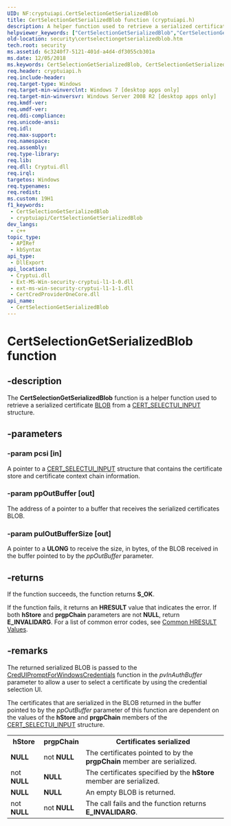 ```yaml
---
UID: NF:cryptuiapi.CertSelectionGetSerializedBlob
title: CertSelectionGetSerializedBlob function (cryptuiapi.h)
description: A helper function used to retrieve a serialized certificate BLOB from a CERT_SELECTUI_INPUT structure.
helpviewer_keywords: ["CertSelectionGetSerializedBlob","CertSelectionGetSerializedBlob function [Security]","cryptuiapi/CertSelectionGetSerializedBlob","security.certselectiongetserializedblob"]
old-location: security\certselectiongetserializedblob.htm
tech.root: security
ms.assetid: 6c3240f7-5121-401d-a4d4-df3055cb301a
ms.date: 12/05/2018
ms.keywords: CertSelectionGetSerializedBlob, CertSelectionGetSerializedBlob function [Security], cryptuiapi/CertSelectionGetSerializedBlob, security.certselectiongetserializedblob
req.header: cryptuiapi.h
req.include-header: 
req.target-type: Windows
req.target-min-winverclnt: Windows 7 [desktop apps only]
req.target-min-winversvr: Windows Server 2008 R2 [desktop apps only]
req.kmdf-ver: 
req.umdf-ver: 
req.ddi-compliance: 
req.unicode-ansi: 
req.idl: 
req.max-support: 
req.namespace: 
req.assembly: 
req.type-library: 
req.lib: 
req.dll: Cryptui.dll
req.irql: 
targetos: Windows
req.typenames: 
req.redist: 
ms.custom: 19H1
f1_keywords:
 - CertSelectionGetSerializedBlob
 - cryptuiapi/CertSelectionGetSerializedBlob
dev_langs:
 - c++
topic_type:
 - APIRef
 - kbSyntax
api_type:
 - DllExport
api_location:
 - Cryptui.dll
 - Ext-MS-Win-security-cryptui-l1-1-0.dll
 - ext-ms-win-security-cryptui-l1-1-1.dll
 - CertCredProviderOneCore.dll
api_name:
 - CertSelectionGetSerializedBlob
---
```


# CertSelectionGetSerializedBlob function


## -description

The <b>CertSelectionGetSerializedBlob</b> function is a helper function used to retrieve a serialized certificate <a href="/windows/desktop/SecGloss/b-gly">BLOB</a> from a <a href="/windows/desktop/api/cryptuiapi/ns-cryptuiapi-cert_selectui_input">CERT_SELECTUI_INPUT</a> structure.

## -parameters

### -param pcsi [in]

A pointer to a <a href="/windows/desktop/api/cryptuiapi/ns-cryptuiapi-cert_selectui_input">CERT_SELECTUI_INPUT</a> structure that contains the certificate store and certificate context chain information.

### -param ppOutBuffer [out]

The address of a pointer to a buffer that receives the serialized certificates BLOB.

### -param pulOutBufferSize [out]

A pointer to a <b>ULONG</b> to receive the size, in bytes, of the BLOB received in the buffer pointed to by the <i>ppOutBuffer</i> parameter.

## -returns

If the function succeeds, the function returns <b>S_OK</b>. 

If the function fails, it returns an <b>HRESULT</b> value that indicates the error. 	If both <b>hStore</b> and <b>prgpChain</b> parameters are not <b>NULL</b>, return <b>E_INVALIDARG</b>. For a list of common error codes, see <a href="/windows/desktop/SecCrypto/common-hresult-values">Common HRESULT Values</a>.

## -remarks

The returned serialized BLOB is passed to the <a href="/windows/desktop/api/wincred/nf-wincred-creduipromptforwindowscredentialsa">CredUIPromptForWindowsCredentials</a> function in the <i>pvInAuthBuffer</i> parameter to allow a user to select a certificate by using the credential selection UI.

The certificates that are serialized in the BLOB returned in the buffer pointed to by the <i>ppOutBuffer</i>  parameter of this function are dependent on the values  of the <b>hStore</b> and <b>prgpChain</b> members of the <a href="/windows/desktop/api/cryptuiapi/ns-cryptuiapi-cert_selectui_input">CERT_SELECTUI_INPUT</a> structure. 

<table>
<tr>
<th><b>hStore</b></th>
<th><b>prgpChain</b></th>
<th>Certificates serialized</th>
</tr>
<tr>
<td>
<b>NULL</b>

</td>
<td>
not <b>NULL</b>

</td>
<td>
The certificates pointed to by the <b>prgpChain</b> member are serialized.

</td>
</tr>
<tr>
<td>
not <b>NULL</b>

</td>
<td>
<b>NULL</b>

</td>
<td>
The certificates specified by the <b>hStore</b> member are serialized.

</td>
</tr>
<tr>
<td>
<b>NULL</b>

</td>
<td>
<b>NULL</b>

</td>
<td>
An empty BLOB is returned.

</td>
</tr>
<tr>
<td>
not <b>NULL</b>

</td>
<td>
not <b>NULL</b>

</td>
<td>
The call fails and the function returns <b>E_INVALIDARG</b>.

</td>
</tr>
</table>